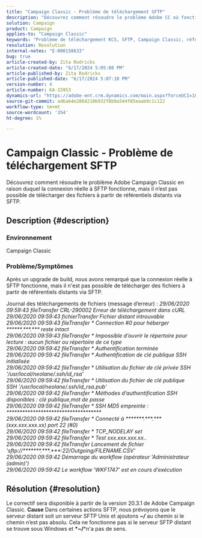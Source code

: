 ```yaml
---
title: "Campaign Classic - Problème de téléchargement SFTP"
description: "Découvrez comment résoudre le problème Adobe CC où fonctionne la connexion réelle au SFTP, mais il n’est pas possible de télécharger des fichiers à partir de référentiels distants via SFTP."
solution: Campaign
product: Campaign
applies-to: "Campaign Classic"
keywords: "Problème de téléchargement KCS, SFTP, Campaign Classic, référentiels distants"
resolution: Resolution
internal-notes: "E-000158633"
bug: true
article-created-by: Zita Rodricks
article-created-date: "6/17/2024 5:05:08 PM"
article-published-by: Zita Rodricks
article-published-date: "6/17/2024 5:07:10 PM"
version-number: 4
article-number: KA-15953
dynamics-url: "https://adobe-ent.crm.dynamics.com/main.aspx?forceUCI=1&pagetype=entityrecord&etn=knowledgearticle&id=082c94bc-cb2c-ef11-840a-002248084fbb"
source-git-commit: ad6a64e2864210b932f8b9a544f85eaab9c1c122
workflow-type: tm+mt
source-wordcount: '354'
ht-degree: 1%

---
```


# Campaign Classic - Problème de téléchargement SFTP


Découvrez comment résoudre le problème Adobe Campaign Classic en raison duquel la connexion réelle à SFTP fonctionne, mais il n’est pas possible de télécharger des fichiers à partir de référentiels distants via SFTP.

## Description {#description}


### <b>Environnement</b>

Campaign Classic



### <b>Problème/Symptômes</b>

Après un upgrade de build, nous avons remarqué que la connexion réelle à SFTP fonctionne, mais il n&#39;est pas possible de télécharger des fichiers à partir de référentiels distants via SFTP.

Journal des téléchargements de fichiers (message d’erreur) :
*29/06/2020 09:59:43 fileTransfer CRL-290002 Erreur de téléchargement dans cURL
<br>29/06/2020 09:59:43 fichierTransfer Fichier distant introuvable
<br>29/06/2020 09:59:43 fileTransfer \* Connection #0 pour héberger \*\*\*\*\*\*.\*\*\*.\*\*\* reste intact
<br>29/06/2020 09:59:43 fileTransfer \* Impossible d’ouvrir le répertoire pour lecture : aucun fichier ou répertoire de ce type
<br>29/06/2020 09:59:42 fileTransfer \* Authentification terminée
<br>29/06/2020 09:59:42 fileTransfer \* Authentification de clé publique SSH initialisée
<br>29/06/2020 09:59:42 fileTransfer \* Utilisation du fichier de clé privée SSH &#39;/usr/local/neolane/.ssh/id_rsa&#39;
<br>29/06/2020 09:59:42 fileTransfer \* Utilisation du fichier de clé publique SSH &#39;/usr/local/neolane/.ssh/id_rsa.pub&#39;
<br>29/06/2020 09:59:42 fileTransfer \* Méthodes d’authentification SSH disponibles : clé publique,mot de passe
<br>29/06/2020 09:59:42 fileTransfer \* SSH MD5 empreinte : \*\*\*\*\*\*\*\*\*\*\*\*\*\*\*\*\*\*\*\*\*\*\*\*\*\*\*\*\*\*\*\*\*\*\*\*
<br>29/06/2020 09:59:42 fileTransfer \* Connecté à \*\*\*\*\*\*\*.\*\*\*.\*\*\* (xxx.xxx.xxx.xx) port 22 (#0)
<br>29/06/2020 09:59:42 fileTransfer \* TCP_NODELAY set
<br>29/06/2020 09:59:42 fileTransfer \* Test xxx.xxx.xxx.xx..
<br>29/06/2020 09:59:42 fileTransfer Lancement de fichier &#39;sftp://\*\*\*\*\*\*\*.\*\*\*.\*\*\*:22/Outgoing/FILENAME.CSV&#39;
<br>29/06/2020 09:59:42 Démarrage du workflow (opérateur &#39;Administrateur (admin)&#39;)
<br>29/06/2020 09:59:42 Le workflow &#39;WKF1747&#39; est en cours d’exécution*

## Résolution {#resolution}


Le correctif sera disponible à partir de la version 20.3.1 de Adobe Campaign Classic.
<b>Cause</b>
Dans certaines actions SFTP, nous prévoyons que le serveur distant soit un serveur SFTP Unix et ajoutons <b>*~/</b>* au chemin si le chemin n’est pas absolu.
Cela ne fonctionne pas si le serveur SFTP distant se trouve sous Windows et <b>*~/</b>*n&#39;a pas de sens.
